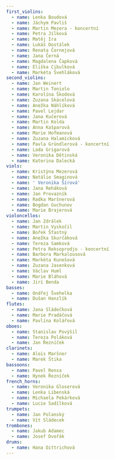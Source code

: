 ```yaml
---
first_violins:
  - name: Lenka Boudová
  - name: Jáchym Pavliš
  - name: Martin Mezera - koncertní
  - name: Petra Jílková
  - name: Matěj Ira
  - name: Lukáš Dostálek
  - name: Renata Čornejová
  - name: Jana Černá
  - name: Magdalena Čapková
  - name: Eliška Cibulková
  - name: Markéta Švehláková
second_violins:
  - name: Jan Weinert
  - name: Martin Toniolo
  - name: Karolína Škodová
  - name: Zuzana Skácelová
  - name: Anežka Náhlíková
  - name: Pavel Lejdar
  - name: Jana Kučerová
  - name: Martin Kolda
  - name: Anna Kašparová
  - name: Marie Hofmanová
  - name: Zuzana Halamícková
  - name: Pavla Gründlerová - koncertní
  - name: Lada Grigarová
  - name: Veronika Dětinská
  - name: Katerina Dalecká
viols:
  - name: Kristýna Mezerová
  - name: Natálie Smaginová
  - name: ' Veronika Šírová'
  - name: Jana Reháková
  - name: Jan Provazník
  - name: Radka Maršnerová
  - name: Bogdan Guchunov
  - name: Marie Brajerová
violoncellos:
  - name: Jan Zdrálek
  - name: Martin Vyskočil
  - name: Bořek Šťastný
  - name: Anežka Skurčáková
  - name: Tereza Samková
  - name: Petra Reksoprodjo - koncertní
  - name: Barbora Markalousová
  - name: Markéta Kunešová
  - name: Zuzana Jasenková
  - name: Václav Huml
  - name: Marie Bláhová
  - name: Jirí Benda
basses:
  - name: Ondřej Švehelka
  - name: Dušan Hanzlík
flutes:
  - name: Jana Sládečková
  - name: Marie Pradáčová
  - name: Pavlína Kolářová
oboes:
  - name: Stanislav Povýšil
  - name: Tereza Poláková
  - name: Jan Řezníček
clarinets:
  - name: Alois Maršner
  - name: Marek Štika
bassoons:
  - name: Pavel Rensa
  - name: Hynek Řezníček
french_horns:
  - name: Veronika Gloserová
  - name: Lenka Libenská
  - name: Michaela Pekárková
  - name: Lucie Sadílková
trumpets:
  - name: Jan Polanský
  - name: Vít Sládecek
trombones:
  - name: Jakub Adamec
  - name: Josef Dvořák
drums:
  - name: Hana Dittrichová
---
```


